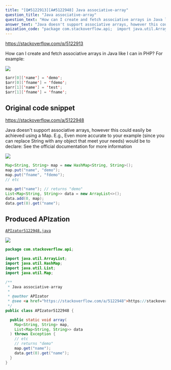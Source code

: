 ```yaml
---
title: "[Q#5122913][A#5122948] Java associative-array"
question_title: "Java associative-array"
question_text: "How can I create and fetch associative arrays in Java like I can in PHP? For example:"
answer_text: "Java doesn't support associative arrays, however this could easily be achieved using a Map. E.g., Even more accurate to your example (since you can replace String with any object that meet your needs) would be to declare: See the official documentation for more information"
apization_code: "package com.stackoverflow.api;  import java.util.ArrayList; import java.util.HashMap; import java.util.List; import java.util.Map;  /**  * Java associative-array  *  * @author APIzator  * @see <a href=\"https://stackoverflow.com/a/5122948\">https://stackoverflow.com/a/5122948</a>  */ public class APIzator5122948 {    public static void array(     Map<String, String> map,     List<Map<String, String>> data   ) throws Exception {     // etc     // returns \"demo\"     map.get(\"name\");     data.get(0).get(\"name\");   } }"
---
```


https://stackoverflow.com/q/5122913

How can I create and fetch associative arrays in Java like I can in PHP?
For example:


<div class="code-logo"><img src="/stackoverflow.png" /></div>

```java
$arr[0]['name'] = 'demo';
$arr[0]['fname'] = 'fdemo';
$arr[1]['name'] = 'test';
$arr[1]['fname'] = 'fname';
```


## Original code snippet

https://stackoverflow.com/a/5122948

Java doesn&#x27;t support associative arrays, however this could easily be achieved using a Map. E.g.,
Even more accurate to your example (since you can replace String with any object that meet your needs) would be to declare:
See the official documentation for more information

<div class="code-logo"><img src="/stackoverflow.png" /></div>

```java
Map<String, String> map = new HashMap<String, String>();
map.put("name", "demo");
map.put("fname", "fdemo");
// etc

map.get("name"); // returns "demo"
List<Map<String, String>> data = new ArrayList<>();
data.add(0, map);
data.get(0).get("name");
```

## Produced APIzation

[`APIzator5122948.java`](https://github.com/pasqualesalza/apization/raw/main/data/search/APIzator5122948.java)

<div class="code-logo"><img src="/apizator.png" /></div>

```java
package com.stackoverflow.api;

import java.util.ArrayList;
import java.util.HashMap;
import java.util.List;
import java.util.Map;

/**
 * Java associative-array
 *
 * @author APIzator
 * @see <a href="https://stackoverflow.com/a/5122948">https://stackoverflow.com/a/5122948</a>
 */
public class APIzator5122948 {

  public static void array(
    Map<String, String> map,
    List<Map<String, String>> data
  ) throws Exception {
    // etc
    // returns "demo"
    map.get("name");
    data.get(0).get("name");
  }
}

```